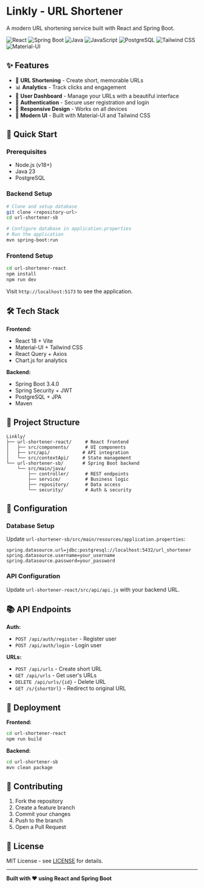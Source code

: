 # Linkly - URL Shortener

A modern URL shortening service built with React and Spring Boot.

![React](https://img.shields.io/badge/React-20232A?style=for-the-badge&logo=react&logoColor=61DAFB)
![Spring Boot](https://img.shields.io/badge/Spring_Boot-6DB33F?style=for-the-badge&logo=spring-boot&logoColor=white)
![Java](https://img.shields.io/badge/Java-ED8B00?style=for-the-badge&logo=openjdk&logoColor=white)
![JavaScript](https://img.shields.io/badge/JavaScript-323330?style=for-the-badge&logo=javascript&logoColor=F7DF1E)
![PostgreSQL](https://img.shields.io/badge/PostgreSQL-316192?style=for-the-badge&logo=postgresql&logoColor=white)
![Tailwind CSS](https://img.shields.io/badge/Tailwind_CSS-38B2AC?style=for-the-badge&logo=tailwind-css&logoColor=white)
![Material-UI](https://img.shields.io/badge/Material_UI-0081CB?style=for-the-badge&logo=material-ui&logoColor=white)

## ✨ Features

- 🔗 **URL Shortening** - Create short, memorable URLs
- 📊 **Analytics** - Track clicks and engagement
- 👤 **User Dashboard** - Manage your URLs with a beautiful interface
- 🔐 **Authentication** - Secure user registration and login
- 📱 **Responsive Design** - Works on all devices
- 🎨 **Modern UI** - Built with Material-UI and Tailwind CSS

## 🚀 Quick Start

### Prerequisites
- Node.js (v18+)
- Java 23
- PostgreSQL

### Backend Setup
```bash
# Clone and setup database
git clone <repository-url>
cd url-shortener-sb

# Configure database in application.properties
# Run the application
mvn spring-boot:run
```

### Frontend Setup
```bash
cd url-shortener-react
npm install
npm run dev
```

Visit `http://localhost:5173` to see the application.

## 🛠️ Tech Stack

**Frontend:**
- React 18 + Vite
- Material-UI + Tailwind CSS
- React Query + Axios
- Chart.js for analytics

**Backend:**
- Spring Boot 3.4.0
- Spring Security + JWT
- PostgreSQL + JPA
- Maven

## 📁 Project Structure

```
Linkly/
├── url-shortener-react/     # React frontend
│   ├── src/components/      # UI components
│   ├── src/api/            # API integration
│   └── src/contextApi/     # State management
└── url-shortener-sb/       # Spring Boot backend
    └── src/main/java/
        ├── controller/      # REST endpoints
        ├── service/         # Business logic
        ├── repository/      # Data access
        └── security/        # Auth & security
```

## 🔧 Configuration

### Database Setup
Update `url-shortener-sb/src/main/resources/application.properties`:
```properties
spring.datasource.url=jdbc:postgresql://localhost:5432/url_shortener
spring.datasource.username=your_username
spring.datasource.password=your_password
```

### API Configuration
Update `url-shortener-react/src/api/api.js` with your backend URL.

## 📚 API Endpoints

**Auth:**
- `POST /api/auth/register` - Register user
- `POST /api/auth/login` - Login user

**URLs:**
- `POST /api/urls` - Create short URL
- `GET /api/urls` - Get user's URLs
- `DELETE /api/urls/{id}` - Delete URL
- `GET /s/{shortUrl}` - Redirect to original URL

## 🚀 Deployment

**Frontend:**
```bash
cd url-shortener-react
npm run build
```

**Backend:**
```bash
cd url-shortener-sb
mvn clean package
```

## 🤝 Contributing

1. Fork the repository
2. Create a feature branch
3. Commit your changes
4. Push to the branch
5. Open a Pull Request

## 📄 License

MIT License - see [LICENSE](LICENSE) for details.

---

**Built with ❤️ using React and Spring Boot**

